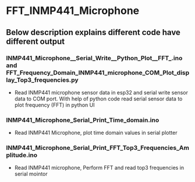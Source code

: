 # FFT_INMP441_Microphone
## Below description explains different code have different output

### INMP441_Microphone__Serial_Write__Python_Plot__FFT_.ino    and  FFT_Frequency_Domain_INMP441_microphone_COM_Plot_display_Top3_frequencies.py 

- Read INMP441 microphone sensor data in esp32 and serial write sensor data to COM port. With help of python code read serial sensor data to plot frequency (FFT) in python UI 


### INMP441_Microphone_Serial_Print_Time_domain.ino

- Read INMP441 Microphone, plot time domain values in serial plotter


### INMP441_Microphone_Serial_Print_FFT_Top3_Frequencies_Amplitude.ino

- Read INMP441 microphone, Perform FFT and read top3 frequencies in serial mointor

